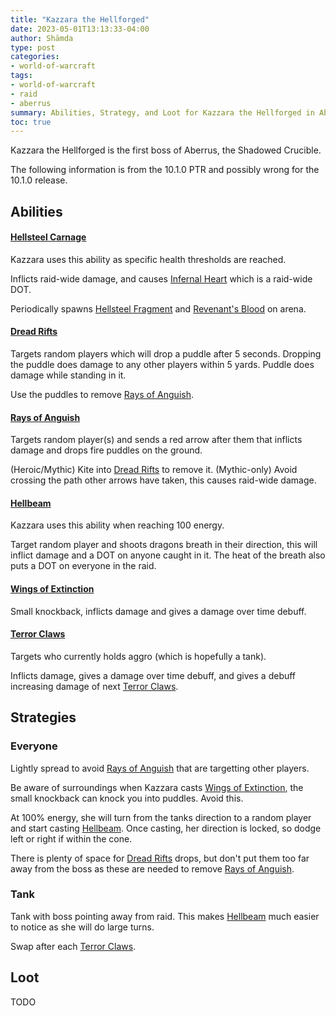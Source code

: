 ```yaml
---
title: "Kazzara the Hellforged"
date: 2023-05-01T13:13:33-04:00
author: Shämda
type: post
categories:
- world-of-warcraft
tags:
- world-of-warcraft
- raid
- aberrus
summary: Abilities, Strategy, and Loot for Kazzara the Hellforged in Aberrus, the Shadowed Crucible 
toc: true
---
```


Kazzara the Hellforged is the first boss of Aberrus, the Shadowed Crucible.

The following information is from the 10.1.0 PTR and possibly wrong for the 10.1.0 release.

## Abilities

#### [Hellsteel Carnage](https://www.wowhead.com/ptr/spell=401319/hellsteel-carnage?dd=15&ddsize=30)

Kazzara uses this ability as specific health thresholds are reached.

Inflicts raid-wide damage, and causes [Infernal Heart](https://www.wowhead.com/ptr/spell=408367/infernal-heart) which is a raid-wide DOT.

Periodically spawns [Hellsteel Fragment](https://www.wowhead.com/ptr/spell=402461/hellsteel-fragment?dd=15&ddsize=30) and [Revenant's Blood](https://www.wowhead.com/ptr/spell=404789/revenants-blood?dd=15&ddsize=30) on arena.

#### [Dread Rifts](https://www.wowhead.com/ptr/spell=407196/dread-rifts?dd=15&ddsize=30)

Targets random players which will drop a puddle after 5 seconds. Dropping the puddle does damage to any other players within 5 yards. Puddle does damage while standing in it.

Use the puddles to remove [Rays of Anguish](https://www.wowhead.com/ptr/spell=407069/rays-of-anguish?dd=15&ddsize=30).

#### [Rays of Anguish](https://www.wowhead.com/ptr/spell=407069/rays-of-anguish?dd=15&ddsize=30)

Targets random player(s) and sends a red arrow after them that inflicts damage and drops fire puddles on the ground.

(Heroic/Mythic) Kite into [Dread Rifts](https://www.wowhead.com/ptr/spell=407196/dread-rifts?dd=15&ddsize=30) to remove it.
(Mythic-only) Avoid crossing the path other arrows have taken, this causes raid-wide damage.

#### [Hellbeam](https://www.wowhead.com/ptr/spell=400430/hellbeam?dd=15&ddsize=30)

Kazzara uses this ability when reaching 100 energy.

Target random player and shoots dragons breath in their direction, this will inflict damage and a DOT on anyone caught in it.
The heat of the breath also puts a DOT on everyone in the raid.

#### [Wings of Extinction](https://www.wowhead.com/ptr/spell=403326/wings-of-extinction?dd=15&ddsize=30)

Small knockback, inflicts damage and gives a damage over time debuff.

#### [Terror Claws](https://www.wowhead.com/ptr/spell=404744/terror-claws?dd=15&ddsize=30)

Targets who currently holds aggro (which is hopefully a tank).

Inflicts damage, gives a damage over time debuff, and gives a debuff increasing damage of next [Terror Claws](https://www.wowhead.com/ptr/spell=404744/terror-claws?dd=15&ddsize=30).

## Strategies

### Everyone

Lightly spread to avoid [Rays of Anguish](https://www.wowhead.com/ptr/spell=407069/rays-of-anguish?dd=15&ddsize=30) that are targetting other players.

Be aware of surroundings when Kazzara casts [Wings of Extinction](https://www.wowhead.com/ptr/spell=403326/wings-of-extinction?dd=15&ddsize=30), the small knockback can knock you into puddles. Avoid this.

At 100% energy, she will turn from the tanks direction to a random player and start casting [Hellbeam](https://www.wowhead.com/ptr/spell=400430/hellbeam?dd=15&ddsize=30).
Once casting, her direction is locked, so dodge left or right if within the cone.

There is plenty of space for [Dread Rifts](https://www.wowhead.com/ptr/spell=407196/dread-rifts?dd=15&ddsize=30) drops, but don't put them too far away from the boss as these are needed to remove [Rays of Anguish](https://www.wowhead.com/ptr/spell=407069/rays-of-anguish?dd=15&ddsize=30).

### Tank

Tank with boss pointing away from raid. This makes [Hellbeam](https://www.wowhead.com/ptr/spell=400430/hellbeam?dd=15&ddsize=30) much easier to notice as she will do large turns.

Swap after each [Terror Claws](https://www.wowhead.com/ptr/spell=404744/terror-claws?dd=15&ddsize=30).

## Loot

TODO